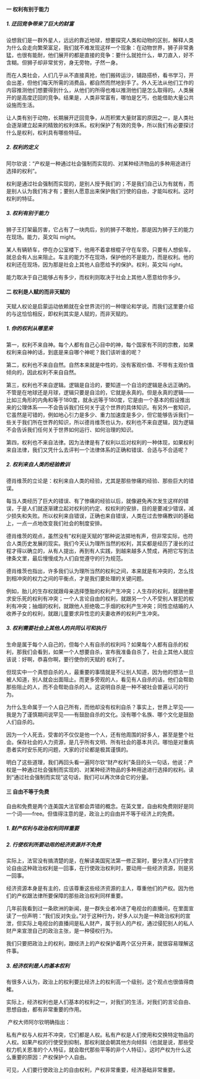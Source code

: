 #### 一 权利有别于能力

##### 1. 迂回竞争带来了巨大的财富

​	设想我们是一群外星人，远远的靠近地球，想要探究人类和动物的区别，解释人类为什么会走向繁荣富足，我们就不难发现这样一个现象：在动物世界，狮子非常勇猛，也很有能耐，他们展开的都是直接的竞争：要什么就抢什么，单刀直入，好不含糊。但狮子却非常贫穷，身无旁物，孑然一身。

​	而在人类社会，人们几乎从不直接真抢，他们搬砖运沙，铺路搭桥，看书学习，开会出差，但他们每天所需的消费品，都自然而然地到手了。外人无法从他们工作的内容推测他们想要得到什么，从他们的所得也难以推测他们是怎么取得的。人类展开的是高度迂回的竞争。结果是，人类非常富有，哪怕是乞丐，也能借助大量公共设施而生活。

​	让人类有别于动物，长期展开迂回竞争，从而积累大量财富的原因之一，是人类社会逐渐建立起来的精致的权利体系。权利保护了有效的竞争，所以我们有必要探讨什么是权利，权利具有哪些特征。

##### 2. 权利的定义

​	阿尔钦说：“产权是一种通过社会强制而实现的、对某种经济物品的多种用途进行选择的权利”。

​	权利是通过社会强制而实现的，是别人授予我们的；不是我们自己认为有就有，而是别人认为我们有才有；要别人愿意出来保护我们行使的自由，才能叫权利。这时权利的特征。

##### 3. 权利有别于能力

​	狮子王打架最厉害，它占有了一块肉后，别的狮子不敢抢，那是因为狮子王的能力在现场。能力，英文叫 might。

​	某人有辆轿车，停在办公室楼下，他用不着拿根棍子守在车旁。只要有人想偷车，就总会有人出来阻止。车主的能力不在现场，保护他的不是能力，而是权利。他的权利还在现场，因为那是社会上其他人自愿给予的保护。权利，英文叫 right。

​	能力取决于自己能够占有多少，而权利则取决于社会上其他人愿意给你多少。

#### 二 权利是人赋的而非天赋的

​	天赋人权论是启蒙运动依赖就在全世界流行的一种理论和学说。而我们这里要介绍的与这恰恰相反，即权利其实是人赋的，而非天赋的。

##### 1. 你的权利从哪里来

​	第一，权利不来自神。每个人都有自己心目中的神，每个国家有不同的宗教，如果权利来自神的话，到底是来自哪个神呢？我们该听谁的呢？

​	第二，权利也不来自自然。自然本来就是中性的，没有客观价值、不带有主观价值倾向的，因此权利不来自自然。

​	第三，权利也不来自逻辑。逻辑是自洽的，要知道一个自洽的逻辑是永远正确的。不管是在地球还是月球，逻辑只要是自洽的，它就是永真的。但是永真的逻辑——比如三角形的内角和等于180度，就永远等于180度，它是由一个基本的假设推出来的公理体系——不会告诉我们任何关于这个世界的具体知识。有另外一套知识，它虽然是可错的，例如地心引力是多少、重力加速度是多少，但它能够告诉我们一些关于我们所在世界的知识，所以德肖维茨也认为，权利也不来自逻辑，因为逻辑不会告诉我们任何关于世界如何运行、如何治理的知识。

​	第四，权利也不来自法律。因为法律是有了权利以后对权利的一种体现，如果权利来自法律，我们又凭什么去评判一个法律体系的正确和错误、合适与不合适呢？

##### 2. 权利来自人类的经验教训

​	德肖维茨的立论是：权利来自人类的经验，尤其是那些惨痛的经验、那些巨大的错误。

​	每当人类经历了巨大的错误、有了惨痛的经验以后，就像避免再次发生这样的错误，于是人们就逐渐建立起对权利的约定、权权利的安排，目的是要减少错误，减少损失和失败。所以权利来自错误，正确也来自错误，人类在过去惨痛教训的基础上，一点一点地改变我们社会的制度安排。

​	德肖维茨的观点，虽然没有”权利是天赋的“那种说法掷地有声，但非常实际，也符合人类历史发展的现实。我们今天认为理所当然的权利，其实都是经历了漫长的过程才得以确立的，从有人提出，再到有人实践，到越来越多人赞成，再把它写到法律条文里，最后慢慢成为人们自觉遵守的行为规范。

​	德肖维茨也指出，许多我们认为理所当然的权利之间，本来就是有冲突的，怎么找到相冲突的权力之间的平衡点，才是我们要处理的关键问题。

​	例如，胎儿的生存权就跟母亲选择堕胎的权利产生冲突；人生存的权利，就跟他要求安乐死的权利有冲突；一个人言论自由的权利，就跟另一个人不受别人冒犯的权利有冲突；抽烟的权利，就跟他人拒绝吸二手烟的权利产生冲突；同性恋结婚的人收养子女的权利，就跟儿童要求异性恋的夫妻收养的权利产生冲突。

##### 3. 权利需要社会上其他人的共同认可和执行

​	生命是属于每个人自己的，但每个人有自杀的权利吗？如果每个人都有自杀的权利，那我们会看到，如果一个人想要自杀，宣布我准备自杀了，社会上其他人就应该说：好啊，恭喜你啊，要行使你的天赋的 权利了。

​	但现实中一个真想自杀的人，最重要的事情就是不让别人知道，因为他的想法一旦被人知道，别人就会出面阻止。而更多旁观的人，看见有人自杀的话，他们会帮助那些阻止的人，而不会帮助自杀的人。这说明自杀是一种不被社会普遍认可的行为。

​	为什么生命属于一个人自己所有，而他却没有权利自杀？事实上，世界上罕见——我是为了谨慎期间说罕见——有鼓励自杀的文化。没有哪个名族、哪个文化是鼓励人们自杀的。

​	因为一个人死去，受害的不仅仅是他一个人，还有他周围的好多人，甚至是整个社会。保存社会的人力资源，是几乎所有文明、所有社会的基本共识。哪怕是对重病患者实时安乐死的问题，大家的讨论都是极其谨慎的。

​	明白了这些道理，我们再回头看一遍阿尔钦“财产权利”条目的头一句话，他说：产权是一种通过社会强制而实现的、对某种经济物品的多种用途进行选择的权利。读到“通过社会强制而实现”这句话，我们可以再次体会它的分量。

 #### 三 自由不等于免费

​	自由和免费是两个连美国大法官都会弄错的概念。在英文里，自由和免费刚好是同一个词——free。但值得注意的是，政治上的自由并不等于经济上的免费。

##### 1. 财产权利与政治权利同样重要

##### 2. 行使权利所要动用的经济资源并不免费

​	实际上，法官没有搞清楚的是，在解读美国宪法第一修正案时，要分清人们行使言论自由这种政治权利是一回事，在行使政治权利时，要动用一些经济资源，则是另一回事。

​	经济资源本身是有主的，应该尊重这些经济资源的主人，尊重他们的产权。因为他们的产权跟法律所要保障的那些政治权利同样重要。

​	几年前我看到过一条欧洲的新闻，是一群失业者冲进了电视台的直播间，在里面宣读了一份声明：“我们反对失业。”对于这种行为，好多人以为是一种政治权利的宣泄，但实际上电视台的直播间是私人财产，属于别人的产权，通过侵犯别人的私人财产来宣泄自己的政治主张，是一种侵权行为。

​	我们只要把政治上的权利，跟经济上的产权保护着两个区分开来，就很容易理解这件事。

##### 3. 经济权利是人的基本权利

​	有很多人认为，政治上的权利要比经济上的权利高一个级别，这个观点也很值得商榷。

​	实际上，经济权利也是人们基本的权利之一，对我们的生活，对我们的言论自由、思想自由，都有非常重要的作用。

​	产权大师阿尔钦明确指出：

​	私有产权与人权并不冲突，它们都是人权。私有产权是人们使用和交换特定物品的人权。如果产权的行使受到抑制，那权利就会朝其他方向倾斜（也就是说，那些受权力机关恩准的个人特征，就会取代那些平等的非个人特征）。这时产权为什么这么重要的原因：产权保护个人自由。	

​	可见，人们要行使政治上的自由权利，产权非常重要，经济基础非常重要。